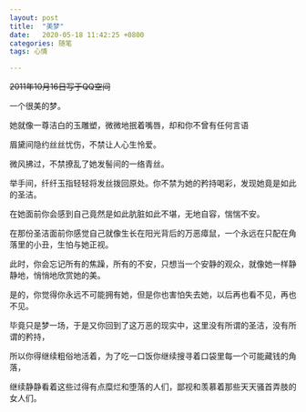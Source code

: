 ```yaml
---
layout: post
title:  "美梦"
date:   2020-05-18 11:42:25 +0800
categories: 随笔
tags: 心情

---
```

~~2011年10月16日写于QQ空间~~

一个很美的梦。

她就像一尊洁白的玉雕塑，微微地抿着嘴唇，却和你不曾有任何言语

眉黛间隐约丝丝忧伤，不禁让人心生怜爱。

微风拂过，不禁撩乱了她发髻间的一络青丝。

举手间，纤纤玉指轻轻将发丝拨回原处。你不禁为她的矜持喝彩，发现她竟是如此的圣洁。

在她面前你会感到自己竟然是如此肮脏如此不堪，无地自容，惴惴不安。

在那份圣洁面前你感觉自己就像生长在阳光背后的万恶瘴鼠，一个永远在只配在角落里的小丑，生怕与她正视。

此时，你会忘记所有的焦躁，所有的不安，只想当一个安静的观众，就像她一样静静地，悄悄地欣赏她的美。

是的，你觉得你永远不可能拥有她，但是你也害怕失去她，以后再也看不见，再也不见。

毕竟只是梦一场，于是又你回到了这万恶的现实中，这里没有所谓的圣洁，没有所谓的矜持，

所以你得继续粗俗地活着，为了吃一口饭你继续搜寻着口袋里每一个可能藏钱的角落，

继续静静看着这些过得有点糜烂和堕落的人们，鄙视和羡慕着那些天天骚首弄肢的女人们。


 
